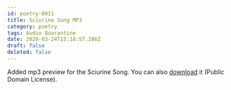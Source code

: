 ```yaml
---
id: poetry-0011
title: Sciurine Song MP3
category: poetry
tags: Audio Quarantine
date: 2020-03-24T15:18:57.286Z
draft: false
deleted: false
---
```


Added mp3 preview for the Sciurine Song. You can also [download](http://catpea.com/sciurine.mp3) it (Public Domain License).
